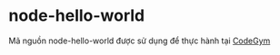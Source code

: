 # node-hello-world
Mã nguồn node-hello-world được sử dụng để thực hành tại [CodeGym](https://codegym.vn) 

